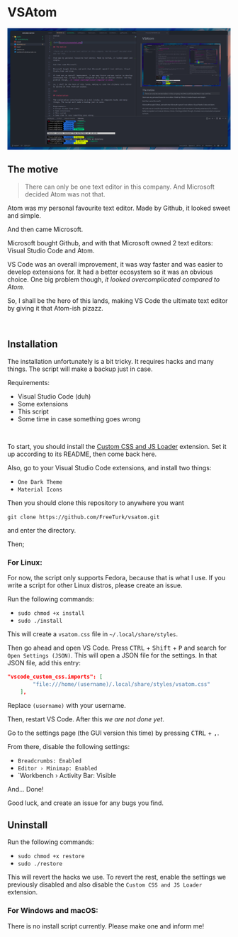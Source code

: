 VSAtom
=

![Screenshot](assets/screenshot.png)

## The motive

>There can only be one text editor in this company. And Microsoft decided Atom was not that.

Atom was my personal favourite text editor. Made by Github, it looked sweet and simple.

And then came Microsoft.

Microsoft bought Github, and with that Microsoft owned 2 text editors: Visual Studio Code and Atom.

VS Code was an overall improvement, it was way faster and was easier to develop extensions for. It had a better ecosystem so it was an obvious choice. One big problem though, _it looked overcomplicated compared to Atom._

So, I shall be the hero of this lands, making VS Code the ultimate text editor by giving it that Atom-ish pizazz.

<br>

## Installation

The installation unfortunately is a bit tricky. It requires hacks and many things. The script will make a backup just in case.

Requirements:
* Visual Studio Code (duh)
* Some extensions
* This script
* Some time in case something goes wrong
<br>

To start, you should install the [Custom CSS and JS Loader](https://marketplace.visualstudio.com/items?itemName=be5invis.vscode-custom-css) extension. Set it up according to its README, then come back here.

Also, go to your Visual Studio Code extensions, and install two things:
* `One Dark Theme`
* `Material Icons`

Then you should clone this repository to anywhere you want

```git clone https://github.com/FreeTurk/vsatom.git```

and enter the directory.

Then;

### For Linux:

For now, the script only supports Fedora, because that is what I use. If you write a script for other Linux distros, please create an issue.

Run the following commands:
* `sudo chmod +x install`
* `sudo ./install`

This will create a `vsatom.css` file in `~/.local/share/styles`.

Then go ahead and open VS Code. Press <kbd>CTRL</kbd> + <kbd>Shift</kbd> + <kbd>P</kbd> and search for `Open Settings (JSON)`. This will open a JSON file for the settings. In that JSON file, add this entry:

```JSON    
"vscode_custom_css.imports": [
        "file:///home/(username)/.local/share/styles/vsatom.css"
    ], 
```
Replace `(username)` with your username.

Then, restart VS Code. After this _we are not done yet_.

Go to the settings page (the GUI version this time) by pressing <kbd>CTRL</kbd> + <kbd>,</kbd>.

From there, disable the following settings:
* `Breadcrumbs: Enabled`
* `Editor › Minimap: Enabled`
* `Workbench › Activity Bar: Visible

And... Done!

Good luck, and create an issue for any bugs you find.

## Uninstall

Run the following commands:
* `sudo chmod +x restore`
* `sudo ./restore`

This will revert the hacks we use. To revert the rest, enable the settings we previously disabled and also disable the `Custom CSS and JS Loader` extension.

### For Windows and macOS:

There is no install script currently. Please make one and inform me!